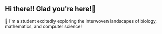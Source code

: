 ## Hi there!! Glad you're here!👋

<!--
**Sabdha07/Sabdha07** is a ✨ _special_ ✨ repository because its `README.md` (this file) appears on your GitHub profile.


Here are some ideas to get you started:
-->
🌱 I'm a student excitedly exploring the interwoven landscapes of biology, mathematics, and computer science! 
